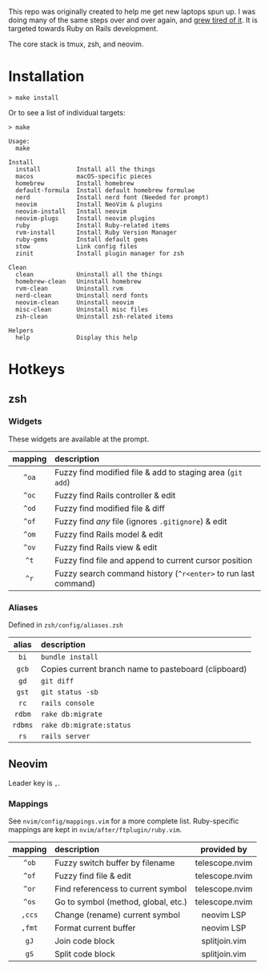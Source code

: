 This repo was originally created to help me get new laptops spun up. I was doing many of the same steps over and over again, and [grew tired of it](https://xkcd.com/1205/). It is targeted towards Ruby on Rails development.

The core stack is tmux, zsh, and neovim.

# Installation

```
> make install
```

Or to see a list of individual targets:

```
> make

Usage:
  make

Install
  install          Install all the things
  macos            macOS-specific pieces
  homebrew         Install homebrew
  default-formula  Install default homebrew formulae
  nerd             Install nerd font (Needed for prompt)
  neovim           Install NeoVim & plugins
  neovim-install   Install neovim
  neovim-plugs     Install neovim plugins
  ruby             Install Ruby-related items
  rvm-install      Install Ruby Version Manager
  ruby-gems        Install default gems
  stow             Link config files
  zinit            Install plugin manager for zsh

Clean
  clean            Uninstall all the things
  homebrew-clean   Uninstall homebrew
  rvm-clean        Uninstall rvm
  nerd-clean       Uninstall nerd fonts
  neovim-clean     Uninstall neovim
  misc-clean       Uninstall misc files
  zsh-clean        Uninstall zsh-related items

Helpers
  help             Display this help
```

# Hotkeys
## zsh
### Widgets
These widgets are available at the prompt.

| mapping | description |
| :-----: | :---------- |
|`^oa` | Fuzzy find modified file & add to staging area (`git add`) |
|`^oc` | Fuzzy find Rails controller & edit |
|`^od` | Fuzzy find modified file & diff |
|`^of` | Fuzzy find *any* file (ignores `.gitignore`) & edit |
|`^om` | Fuzzy find Rails model & edit |
|`^ov` | Fuzzy find Rails view & edit |
|`^t` | Fuzzy find file and append to current cursor position |
|`^r` | Fuzzy search command history (`^r<enter>` to run last command) |

### Aliases
Defined in `zsh/config/aliases.zsh`

| alias | description |
| :---: | :---------- |
|`bi` | `bundle install` |
|`gcb` | Copies current branch name to pasteboard (clipboard) |
|`gd` | `git diff` |
|`gst` |  `git status -sb` |
|`rc` | `rails console` |
|`rdbm` | `rake db:migrate` |
|`rdbms` | `rake db:migrate:status` |
|`rs` | `rails server` |

## Neovim

Leader key is `,`.

### Mappings
See `nvim/config/mappings.vim` for a more complete list. Ruby-specific mappings are kept in `nvim/after/ftplugin/ruby.vim`.

| mapping | description | provided by |
| :-----: | :---------- | :---------: |
| `^ob` | Fuzzy switch buffer by filename | telescope.nvim |
| `^of` | Fuzzy find file & edit | telescope.nvim |
| `^or` | Find referencess to current symbol | telescope.nvim |
| `^os` | Go to symbol (method, global, etc.) | telescope.nvim |
| `,ccs` | Change (rename) current symbol | neovim LSP |
| `,fmt` | Format current buffer | neovim LSP |
| `gJ` | Join code block | splitjoin.vim |
| `gS` | Split code block | splitjoin.vim |

